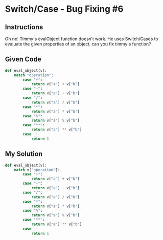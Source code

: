 # Switch/Case - Bug Fixing #6

## Instructions

Oh no! Timmy's evalObject function doesn't work. He uses Switch/Cases to evaluate the given properties of an object, can you fix timmy's function?

## Given Code
```python
def eval_object(v):
    match "operation":
        case "+":
            return v["a"] + v["b"]
        case "-":
            return v["a"] - v["b"]
        case "/":
            return v["a"] / v["b"]
        case "*":
            return v["a"] * v["b"]
        case "%":
            return v["a"] % v["b"]
        case "**":
            return v["a"] ** v["b"]
        case _:
            return 1
```

## My Solution
```python
def eval_object(v):
    match v["operation"]:
        case "+":
            return v["a"] + v["b"]
        case "-":
            return v["a"] - v["b"]
        case "/":
            return v["a"] / v["b"]
        case "*":
            return v["a"] * v["b"]
        case "%":
            return v["a"] % v["b"]
        case "**":
            return v["a"] ** v["b"]
        case _:
            return 1
```
